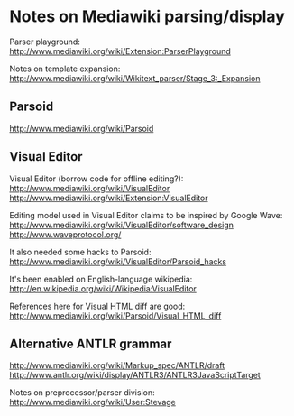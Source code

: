 # Notes on Mediawiki parsing/display

Parser playground:
http://www.mediawiki.org/wiki/Extension:ParserPlayground

Notes on template expansion:
http://www.mediawiki.org/wiki/Wikitext_parser/Stage_3:_Expansion

## Parsoid
http://www.mediawiki.org/wiki/Parsoid

## Visual Editor

Visual Editor (borrow code for offline editing?):
http://www.mediawiki.org/wiki/VisualEditor
http://www.mediawiki.org/wiki/Extension:VisualEditor

Editing model used in Visual Editor claims to be inspired by Google Wave:
http://www.mediawiki.org/wiki/VisualEditor/software_design
http://www.waveprotocol.org/

It also needed some hacks to Parsoid:
http://www.mediawiki.org/wiki/VisualEditor/Parsoid_hacks

It's been enabled on English-language wikipedia:
http://en.wikipedia.org/wiki/Wikipedia:VisualEditor

References here for Visual HTML diff are good:
http://www.mediawiki.org/wiki/Parsoid/Visual_HTML_diff

## Alternative ANTLR grammar
http://www.mediawiki.org/wiki/Markup_spec/ANTLR/draft
http://www.antlr.org/wiki/display/ANTLR3/ANTLR3JavaScriptTarget

Notes on preprocessor/parser division:
http://www.mediawiki.org/wiki/User:Stevage
